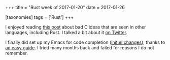 +++
title = "Rust week of 2017-01-20"
date = 2017-01-26

[taxonomies]
tags = ['Rust']
+++

I enjoyed reading [this post] about bad C ideas that are seen in other
languages, including Rust. I talked a bit about it [on Twitter].

I finally did set up my Emacs for code completion ([init.el changes]),
thanks to [an easy guide]. I tried many months back and failed for
reasons I do not remember.

[this post]: https://eev.ee/blog/2016/12/01/lets-stop-copying-c
[on Twitter]: https://twitter.com/tshepang_dev/status/823671209338568704
[init.el changes]: https://bitbucket.org/tshepang/custom/commits/717749
[an easy guide]: https://github.com/racer-rust/emacs-racer
